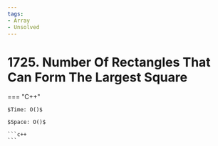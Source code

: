 ```yaml
---
tags:
- Array
- Unsolved
---
```



# 1725. Number Of Rectangles That Can Form The Largest Square

=== "C++"

    $Time: O()$

    $Space: O()$

    ```c++
    ```